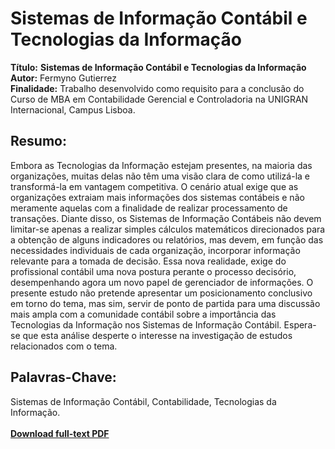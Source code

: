 # Sistemas de Informação Contábil e Tecnologias da Informação 

**Título:** **Sistemas de Informação Contábil e Tecnologias da Informação**   
**Autor:** Fermyno Gutierrez  
**Finalidade:** Trabalho desenvolvido como requisito para a conclusão do Curso de MBA em Contabilidade Gerencial e Controladoria na UNIGRAN Internacional, Campus Lisboa.  

## Resumo:

Embora as Tecnologias da Informação estejam presentes, na maioria das organizações, muitas delas não têm uma visão clara de como utilizá-la e transformá-la em vantagem competitiva. O cenário atual exige que as organizações extraiam mais informações dos sistemas contábeis e não meramente aquelas com a finalidade de realizar processamento de transações.
Diante disso, os Sistemas de Informação Contábeis não devem limitar-se apenas a realizar simples cálculos matemáticos direcionados para a obtenção de alguns indicadores ou relatórios, mas devem, em função das necessidades individuais de cada organização, incorporar informação relevante para a tomada de decisão. Essa nova realidade, exige do profissional contábil uma nova postura perante o processo decisório, desempenhando agora um novo papel de gerenciador de informações.
O presente estudo não pretende apresentar um posicionamento conclusivo em torno do tema, mas sim, servir de ponto de partida para uma discussão mais ampla com a comunidade contábil sobre a importância das Tecnologias da Informação nos Sistemas de Informação Contábil. Espera-se que esta análise desperte o interesse na investigação de estudos relacionados com o tema.

## Palavras-Chave:

Sistemas de Informação Contábil, Contabilidade, Tecnologias da Informação.  
\
[**Download full-text PDF**](https://github.com/fermyno/scientific-research-papers/blob/main/sic-e-tecnologias-da-informacao/sistemas-de-informacao-contabil-e-tecnologias-da-informacao.pdf)  



